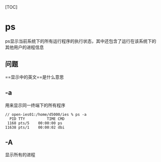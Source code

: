 [TOC]
# ps
ps显示当前系统下的所有运行程序的执行状态，其中还包含了运行在该系统下的其他用户的进程信息
## 问题
==显示中的英文==是什么意思
## -a
用来显示同一终端下的所有程序
```
// open-ies01:/home/d5000/ies % ps -a
  PID TTY          TIME CMD
 1168 pts/5    00:00:00 ps
11638 pts/1    00:00:02 dbi
```
## -A
显示所有的进程
